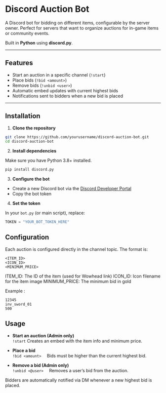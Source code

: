 # Discord Auction Bot

A Discord bot for bidding on different items, configurable by the server owner. Perfect for servers that want to organize auctions for in-game items or community events.  

Built in **Python** using **discord.py**.  

---

## Features

- Start an auction in a specific channel (`!start`)  
- Place bids (`!bid <amount>`)  
- Remove bids (`!unbid <user>`)  
- Automatic embed updates with current highest bids  
- Notifications sent to bidders when a new bid is placed  

---

## Installation

1. **Clone the repository**

```bash
git clone https://github.com/yourusername/discord-auction-bot.git
cd discord-auction-bot
```

2. **Install dependencies**  

Make sure you have Python 3.8+ installed.

```bash
pip install discord.py
```

3. **Configure the bot**

- Create a new Discord bot via the [Discord Developer Portal](https://discord.com/developers/applications)  
- Copy the bot token

4. **Set the token**  

In your `bot.py` (or main script), replace:

```python
TOKEN = "YOUR_BOT_TOKEN_HERE"
```

## Configuration

Each auction is configured directly in the channel topic. The format is:

```
<ITEM_ID>
<ICON_ID>
<MINIMUM_PRICE>
```

ITEM_ID: The ID of the item (used for Wowhead link)
ICON_ID: Icon filename for the item image
MINIMUM_PRICE: The minimum bid in gold

Example : 

```
12345
inv_sword_01
500
```

## Usage

- **Start an auction (Admin only)**  
```!start``` 
Creates an embed with the item info and minimum price.  

- **Place a bid**  
```!bid <amount>  ```
Bids must be higher than the current highest bid.  

- **Remove a bid (Admin only)**  
```!unbid <@user>  ```
Removes a user’s bid from the auction.  

Bidders are automatically notified via DM whenever a new highest bid is placed.  
